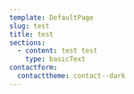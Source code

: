 ```yaml
---
template: DefaultPage
slug: test
title: test
sections:
  - content: test test
    type: basicText
contactform:
  contacttheme: contact--dark
---
```


